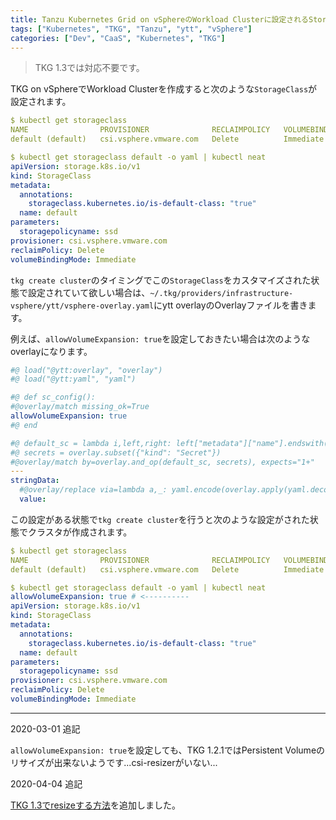 ```yaml
---
title: Tanzu Kubernetes Grid on vSphereのWorkload Clusterに設定されるStorageClassをyttでカスタマイズするメモ
tags: ["Kubernetes", "TKG", "Tanzu", "ytt", "vSphere"]
categories: ["Dev", "CaaS", "Kubernetes", "TKG"]
---
```


> TKG 1.3では対応不要です。

TKG on vSphereでWorkload Clusterを作成すると次のような`StorageClass`が設定されます。

```yaml
$ kubectl get storageclass
NAME                PROVISIONER              RECLAIMPOLICY   VOLUMEBINDINGMODE   ALLOWVOLUMEEXPANSION   AGE
default (default)   csi.vsphere.vmware.com   Delete          Immediate           false                  8d

$ kubectl get storageclass default -o yaml | kubectl neat
apiVersion: storage.k8s.io/v1
kind: StorageClass
metadata:
  annotations:
    storageclass.kubernetes.io/is-default-class: "true"
  name: default
parameters:
  storagepolicyname: ssd
provisioner: csi.vsphere.vmware.com
reclaimPolicy: Delete
volumeBindingMode: Immediate
```

`tkg create cluster`のタイミングでこの`StorageClass`をカスタマイズされた状態で設定されていて欲しい場合は、`~/.tkg/providers/infrastructure-vsphere/ytt/vsphere-overlay.yaml`にytt overlayのOverlayファイルを書きます。

例えば、`allowVolumeExpansion: true`を設定しておきたい場合は次のようなoverlayになります。

```yaml
#@ load("@ytt:overlay", "overlay")
#@ load("@ytt:yaml", "yaml")

#@ def sc_config():
#@overlay/match missing_ok=True
allowVolumeExpansion: true
#@ end

#@ default_sc = lambda i,left,right: left["metadata"]["name"].endswith("-default-storage-class")
#@ secrets = overlay.subset({"kind": "Secret"})
#@overlay/match by=overlay.and_op(default_sc, secrets), expects="1+"
---
stringData: 
  #@overlay/replace via=lambda a,_: yaml.encode(overlay.apply(yaml.decode(a), sc_config()))
  value:
```

この設定がある状態で`tkg create cluster`を行うと次のような設定がされた状態でクラスタが作成されます。

```yaml
$ kubectl get storageclass
NAME                PROVISIONER              RECLAIMPOLICY   VOLUMEBINDINGMODE   ALLOWVOLUMEEXPANSION   AGE
default (default)   csi.vsphere.vmware.com   Delete          Immediate           true                   8d

$ kubectl get storageclass default -o yaml | kubectl neat
allowVolumeExpansion: true # <----------
apiVersion: storage.k8s.io/v1
kind: StorageClass
metadata:
  annotations:
    storageclass.kubernetes.io/is-default-class: "true"
  name: default
parameters:
  storagepolicyname: ssd
provisioner: csi.vsphere.vmware.com
reclaimPolicy: Delete
volumeBindingMode: Immediate
```


---

2020-03-01 追記

`allowVolumeExpansion: true`を設定しても、TKG 1.2.1ではPersistent Volumeのリサイズが出来ないようです...csi-resizerがいない...

2020-04-04 追記

[TKG 1.3でresizeする方法](/entries/643)を追加しました。
